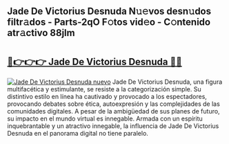## Jade De Victorius Desnuda N𝚞𝚎vos desn𝚞dos filtr𝚊dos - Parts-2qO F𝚘tos vid𝚎o - C𝚘ntenido atr𝚊ctivo 88jlm

# <h2><a href="http://mb24d4.tromn.icu/?c=Jade+De+Victorius+Desnuda">🔗👉👉👉 Jade De Victorius Desnuda 🔗🔗</a></h2>

[![Jade De Victorius Desnuda nuevo](https://i.imgur.com/pEAQMta.gif)](http://mb24d4.tromn.icu/?c=Jade+De+Victorius+Desnuda)
Jade De Victorius Desnuda, una figura multifacética y estimulante, se resiste a la categorización simple. Su distintivo estilo en línea ha cautivado y provocado a los espectadores, provocando debates sobre ética, autoexpresión y las complejidades de las comunidades digitales. A pesar de la ambigüedad de sus planes de futuro, su impacto en el mundo virtual es innegable. Armada con un espíritu inquebrantable y un atractivo innegable, la influencia de Jade De Victorius Desnuda en el panorama digital no tiene paralelo.
